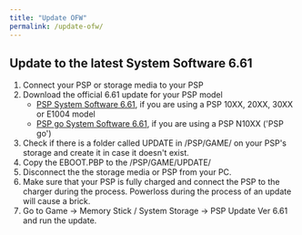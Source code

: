 ```yaml
---
title: "Update OFW"
permalink: /update-ofw/
---
```

## Update to the latest System Software 6.61
1. Connect your PSP or storage media to your PSP
2. Download the official 6.61 update for your PSP model
    - [PSP System Software 6.61](http://du01.psp.update.playstation.org/update/psp/image/us/2014_1212_6be8878f475ac5b1a499b95ab2f7d301/EBOOT.PBP), if you are using a PSP 10XX, 20XX, 30XX or E1004 model
    - [PSP go System Software 6.61](http://du01.psp.update.playstation.org/update/psp/image2/us/2014_1212_fd0f7d0798b4f6e6d32ef95836740527/EBOOT.PBP), if you are using a PSP N10XX ('PSP go')
3. Check if there is a folder called UPDATE in /PSP/GAME/ on your PSP's storage and create it in case it doesn't exist.
4. Copy the EBOOT.PBP to the /PSP/GAME/UPDATE/
5. Disconnect the the storage media or PSP from your PC.
6. Make sure that your PSP is fully charged and connect the PSP to the charger during the process. Powerloss during the process of an update will cause a brick.
7. Go to Game -> Memory Stick / System Storage -> PSP Update Ver 6.61 and run the update.
